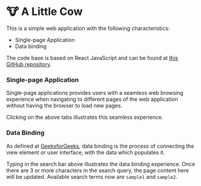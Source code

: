 # 🐮 A Little Cow 
This is a simple web application with the following characteristics:
- Single-page Application
- Data binding 

The code base is based on React JavaScript and can be found at [this GitHub repository](https://github.com/alittlecowai/alittlecow.github.io).

### Single-page Application
Single-page applications provides users with a seamless web browsing experience when navigating to different pages of the web application without having the browser to load new pages.

Clicking on the above tabs illustrates this seamless experience.

### Data Binding
As defined at [GeeksforGeeks](https://www.geeksforgeeks.org/reactjs-data-binding/), data binding is the process of connecting the view element or user interface, with the data which populates it.

Typing in the search bar above illustrates the data binding experience. Once there are 3 or more characters in the search query, the page content here will be updated. Available search terms now are `sample1` and `sample2`.